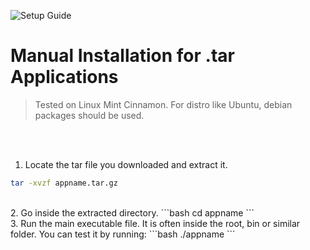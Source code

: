 ![Setup Guide](https://img.shields.io/badge/Setup-Guide-blue.svg)
# Manual Installation for .tar Applications
> Tested on Linux Mint Cinnamon. For distro like Ubuntu, debian packages should be used.

<br><br>  
1. Locate the tar file you downloaded and extract it.
```bash
tar -xvzf appname.tar.gz
```
<br>
2. Go inside the extracted directory.
```bash
cd appname
```
<br>
3. Run the main executable file. It is often inside the root, bin or similar folder.
You can test it by running:
```bash
./appname
```
